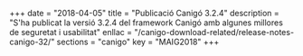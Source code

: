 +++
date        = "2018-04-05"
title       = "Publicació Canigó 3.2.4"
description = "S'ha publicat la versió 3.2.4 del framework Canigó amb algunes millores de seguretat i usabilitat"
enllac      = "/canigo-download-related/release-notes-canigo-32/"
sections    = "canigo"
key         = "MAIG2018"
+++
